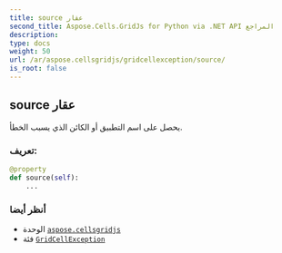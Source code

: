 ```yaml
---
title: source عقار
second_title: Aspose.Cells.GridJs for Python via .NET API المراجع
description:
type: docs
weight: 50
url: /ar/aspose.cellsgridjs/gridcellexception/source/
is_root: false
---
```

##  source عقار


يحصل على اسم التطبيق أو الكائن الذي يسبب الخطأ.
###  تعريف:
```python
@property
def source(self):
    ...
```

###  أنظر أيضا
* الوحدة [`aspose.cellsgridjs`](../../)
* فئة [`GridCellException`](/cells/python-net/ar/aspose.cellsgridjs/gridcellexception)
